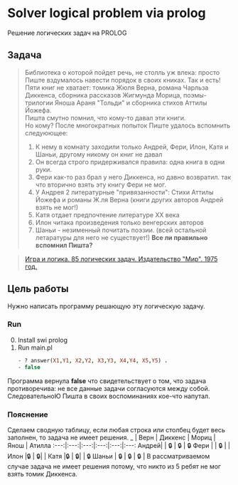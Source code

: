 # Solver logical problem via prolog
Решение логических задач на PROLOG

## Задача
> Библиотека о которой пойдет речь, не столль уж влека: просто Пиште вздумалось навести порядок в своих книках. Так и есть! Пяти книг не хватает: томика Жюля Верна, романа Чарльза Диккенса, сборника рассказов Жигмунда Морица, поэмы-трилогии Яноша Араня "Тольди" и сборника стихов Аттилы Йожефа. 
<br>Пишта смутно помнил, что кому-то давал эти книги. 
<br>Но кому? 
После многократных попыток Пиште удалось вспомнить следуюющее:
> 1) К нему в комнату заходили только Андрей, Фери, Илон, Катя и Шаньи, другому никому он книг не давал
> 2) Он всегда строго придерживался правила: одна книга в одни руки.
> 3) Фери как-то раз брал у него Диккенса, но давно возвратил. так что вторично взять эту книгу Фери не мог.
> 4) У Андрея 2 литературные "привязанности": Стихи Аттилы Йожефа и романы Ж.ля Верна (книги других авторов Андрей взять не мог!)
> 5) Катя отдает предпочтение литературе ХХ века
> 6) Илон читака произведения только венгерских авторов
> 7) Шаньи - незименный почитать поэзии. (всей остальной летаратуры для него не существует!)
**Все ли правильно вспомнил Пишта?**

> [Игра и логика. 85 логических задач. Издательство "Мир". 1975 год.](https://www.ozon.ru/context/detail/id/148979700/)

## Цель работы
Нужно написать программу решающую эту логическую задачу.

### Run
0. Install swi prolog
1. Run main.pl
    ```prolog
    - ? answer(X1,Y1, X2,Y2, X3,Y3, X4,Y4, X5,Y5) . 
    - false
    ```
Программа вернула **false** что свидетельствует о том, что задача противоречива: не все данные задачи согласуются между собой. СледовательноЮ Пишта в своих воспоминаниях кое-что напутал.


### Пояснение
Сделаем сводную таблицу, если любая строка или столбец будет весь заполнен, то задача не имеет решения.
_ | Верн | Диккенс | Мориц | Янош | Атилла
:---:|:---:|:---:|:---:|:---:|:---:
Андрей| | 🔒 | 🔒 | 🔒
Фери  | | 🔒 | | 
Илон  |🔒 | 🔒| | 
Катя  |🔒 | 🔒| | 🔒
Шаньи | 🔒 | 🔒 | 🔒 | 
В рассматриваемом случае задача не имеет решения потому, что никто из 5 ребят не мог взять томик Диккенса.
